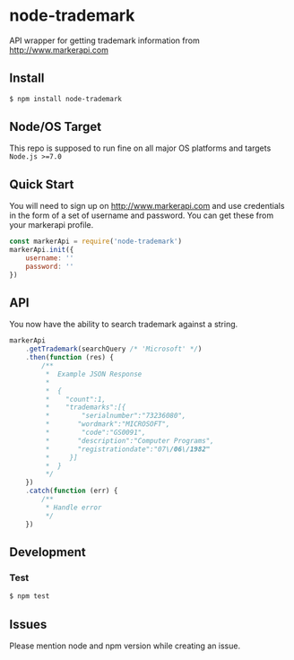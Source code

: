 # node-trademark 

API wrapper for getting trademark information from http://www.markerapi.com

## Install

```bash
$ npm install node-trademark
```

## Node/OS Target

This repo is supposed to run fine on all major OS platforms and targets `Node.js >=7.0`

## Quick Start

You will need to sign up on http://www.markerapi.com and use credentials in the form of a set of username and password. You can get these from your markerapi profile.

```js
const markerApi = require('node-trademark')
markerApi.init({
    username: ''
    password: ''
})
```

## API

You now have the ability to search trademark against a string.

```js
markerApi
    .getTrademark(searchQuery /* 'Microsoft' */)
    .then(function (res) {
        /**
         *  Example JSON Response
         *
         *  {
         *    "count":1,
         *    "trademarks":[{
         *        "serialnumber":"73236080",
         *       "wordmark":"MICROSOFT",
         *        "code":"GS0091",
         *       "description":"Computer Programs",
         *       "registrationdate":"07\/06\/1982"
         *     }]
         *  }
         */
    })
    .catch(function (err) {
        /**
         * Handle error
         */
    })
```

## Development

### Test

```bash
$ npm test
```

## Issues

Please mention node and npm version while creating an issue.
